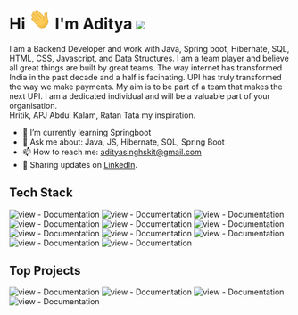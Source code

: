 # Hi <img src="https://raw.githubusercontent.com/ABSphreak/ABSphreak/master/gifs/Hi.gif" width="40px"> I'm Aditya <img src="https://camo.githubusercontent.com/d3359cb00ab0b5ed8f2e1fe3fceb4fbaf3b614340f8c0db99c17b9f50b351770/68747470733a2f2f656d6f6a69732e736c61636b6d6f6a69732e636f6d2f656d6f6a69732f696d616765732f313533313834393433302f343234362f626c6f622d73756e676c61737365732e6769663f31353331383439343330" width="40px">
I am a Backend Developer and work with Java, Spring boot, Hibernate, SQL, HTML, CSS, Javascript, and Data Structures. I am a team player and believe all great things are built by great teams. The way internet has transformed India in the past decade and a half is facinating. UPI has truly transformed the way we make payments. My aim is to be part of a team that makes the next UPI. I am a dedicated individual and will be a valuable part of your organisation.<br>
Hritik, APJ Abdul Kalam, Ratan Tata my inspiration.

- 🌱 I’m currently learning Springboot
- 💬 Ask me about: Java, JS, Hibernate, SQL, Spring Boot
- 📫 How to reach me: adityasinghskit@gmail.com
- 🌱 Sharing updates on [LinkedIn](https://www.linkedin.com/in/adityasinghskit/).

## Tech Stack
![view - Documentation](https://img.shields.io/badge/Java-orange?style=for-the-badge&logo=java)
![view - Documentation](https://img.shields.io/badge/Hibernate-blue?style=for-the-badge&logo=hibernate)
![view - Documentation](https://img.shields.io/badge/Mysql-ffca3a?style=for-the-badge&logo=mysql)
![view - Documentation](https://img.shields.io/badge/Spring_Boot-purple?style=for-the-badge&logo=appveyor)
![view - Documentation](https://img.shields.io/badge/Rest_API-80aaed?style=for-the-badge&logo=fastapi)
![view - Documentation](https://img.shields.io/badge/Postman-ff595e?style=for-the-badge&logo=postman)
![view - Documentation](https://img.shields.io/badge/Git-6a4c93?style=for-the-badge&logo=git)
![view - Documentation](https://img.shields.io/badge/HTML-grey?style=for-the-badge&logo=html5)
![view - Documentation](https://img.shields.io/badge/CSS-66e882?style=for-the-badge&logo=css3)
![view - Documentation](https://img.shields.io/badge/JavaScript-0a0a0a?style=for-the-badge&logo=javascript)
![view - Documentation](https://img.shields.io/badge/BootStrap-de2ab0?style=for-the-badge&logo=bootstrap)

## Top Projects
![view - Documentation](https://img.shields.io/badge/Shoppers_Stop_Clone-ffca3a?style=for-the-badge&logo=shopify)
![view - Documentation](https://img.shields.io/badge/Shop.com_Clone-0a0a0a?style=for-the-badge&logo=shopify)
![view - Documentation](https://img.shields.io/badge/Weather_App-80aaed?style=for-the-badge&logo=adobecreativecloud)
![view - Documentation](https://img.shields.io/badge/Translator_App-ff595e?style=for-the-badge&logo=googletranslate)
